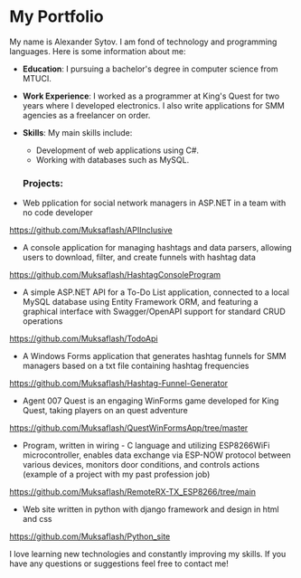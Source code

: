 # My Portfolio

My name is Alexander Sytov. I am fond of technology and programming languages. Here is some information about me:

- **Education**: I pursuing a bachelor's degree in computer science from MTUCI.
- **Work Experience**: I worked as a programmer at King's Quest for two years where I developed electronics. I also write applications for SMM agencies as a freelancer on order.
- **Skills**: My main skills include:
   - Development of web applications using C#.
   - Working with databases such as MySQL.
     
  ### **Projects**:

- Web pplication for social network managers in ASP.NET in a team with no code developer
  
https://github.com/Muksaflash/APIInclusive

- A console application for managing hashtags and data parsers, allowing users to download, filter, and create funnels with hashtag data
  
https://github.com/Muksaflash/HashtagConsoleProgram

- A simple ASP.NET API for a To-Do List application, connected to a local MySQL database using Entity Framework ORM, and featuring a graphical interface with Swagger/OpenAPI support for standard CRUD operations

https://github.com/Muksaflash/TodoApi

- A Windows Forms application that generates hashtag funnels for SMM managers based on a txt file containing hashtag frequencies

https://github.com/Muksaflash/Hashtag-Funnel-Generator

- Agent 007 Quest is an engaging WinForms game developed for King Quest, taking players on an quest adventure

https://github.com/Muksaflash/QuestWinFormsApp/tree/master

- Program, written in wiring - C language and utilizing ESP8266WiFi microcontroller, enables data exchange via ESP-NOW protocol between various devices, monitors door conditions, and controls actions (example of a project with my past profession job)

https://github.com/Muksaflash/RemoteRX-TX_ESP8266/tree/main

- Web site written in python with django framework and design in html and css

https://github.com/Muksaflash/Python_site

I love learning new technologies and constantly improving my skills. If you have any questions or suggestions feel free to contact me!

